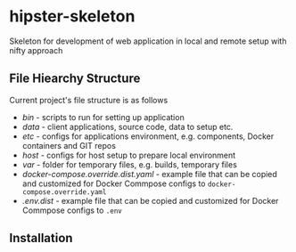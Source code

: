 # hipster-skeleton
Skeleton for development of web application in local and remote setup with nifty approach

## File Hiearchy Structure
Current project's file structure is as follows

* *bin* - scripts to run for setting up application
* *data* - client applications, source code, data to setup etc.
* *etc* - configs for applications environment, e.g. components, Docker containers and GIT repos
* *host* - configs for host setup to prepare local environment
* *var* - folder for temporary files, e.g. builds, temporary files
* *docker-compose.override.dist.yaml* - example file that can be copied and customized for Docker Commpose configs to `docker-compose.override.yaml`
* *.env.dist* - example file that can be copied and customized for Docker Commpose configs to `.env`

## Installation
